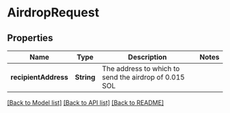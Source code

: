 # AirdropRequest

## Properties
Name | Type | Description | Notes
------------ | ------------- | ------------- | -------------
**recipientAddress** | **String** | The address to which to send the airdrop of 0.015 SOL | 

[[Back to Model list]](../README.md#documentation-for-models) [[Back to API list]](../README.md#documentation-for-api-endpoints) [[Back to README]](../README.md)


